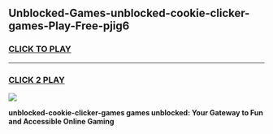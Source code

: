 
## Unblocked-Games-unblocked-cookie-clicker-games-Play-Free-pjig6
<h3>
<a href="https://premium76.site?title=unblocked-cookie-clicker-games&ref=23A">CLICK TO PLAY</a></h3>
<hr>

<h3>
<a href="https://premium76.site?title=unblocked-cookie-clicker-games&ref=23A">CLICK 2 PLAY</a>
  
</h3>

<a href="https://premium76.site?title=unblocked-cookie-clicker-games&ref=23A"><img src="https://clearcache.store/games.png"></a>


**unblocked-cookie-clicker-games games unblocked: Your Gateway to Fun and Accessible Online Gaming**
